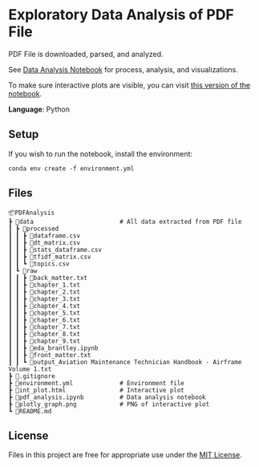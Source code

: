 # Exploratory Data Analysis of PDF File

PDF File is downloaded, parsed, and analyzed.

See [Data Analysis Notebook](pdf_analysis.ipynb) for process, analysis, and visualizations.

To make sure interactive plots are visible, you can visit [this version of the notebook](https://nbviewer.jupyter.org/github/kristinamb15/pdf-analysis/blob/main/pdf_analysis.ipynb).

**Language**: Python

## Setup

If you wish to run the notebook, install the environment:

    conda env create -f environment.yml

## Files

    📦PDFAnalysis
    ┣ 📂data                        # All data extracted from PDF file
    ┃ ┣ 📂processed
    ┃ ┃ ┣ 📜dataframe.csv
    ┃ ┃ ┣ 📜dt_matrix.csv
    ┃ ┃ ┣ 📜stats_dataframe.csv
    ┃ ┃ ┣ 📜tfidf_matrix.csv
    ┃ ┃ ┗ 📜topics.csv
    ┃ ┗ 📂raw
    ┃ ┃ ┣ 📜back_matter.txt
    ┃ ┃ ┣ 📜chapter_1.txt
    ┃ ┃ ┣ 📜chapter_2.txt
    ┃ ┃ ┣ 📜chapter_3.txt
    ┃ ┃ ┣ 📜chapter_4.txt
    ┃ ┃ ┣ 📜chapter_5.txt
    ┃ ┃ ┣ 📜chapter_6.txt
    ┃ ┃ ┣ 📜chapter_7.txt
    ┃ ┃ ┣ 📜chapter_8.txt
    ┃ ┃ ┣ 📜chapter_9.txt
    ┃ ┃ ┣ 📜eda_brantley.ipynb
    ┃ ┃ ┣ 📜front_matter.txt
    ┃ ┃ ┗ 📜output_Aviation Maintenance Technician Handbook - Airframe Volume 1.txt
    ┣ 📜.gitignore
    ┣ 📜environment.yml             # Environment file
    ┣ 📜int_plot.html               # Interactive plot
    ┣ 📜pdf_analysis.ipynb          # Data analysis notebook
    ┣ 📜plotly_graph.png            # PNG of interactive plot
    ┗ 📜README.md

## License

Files in this project are free for appropriate use under the [MIT License](LICENSE.txt).